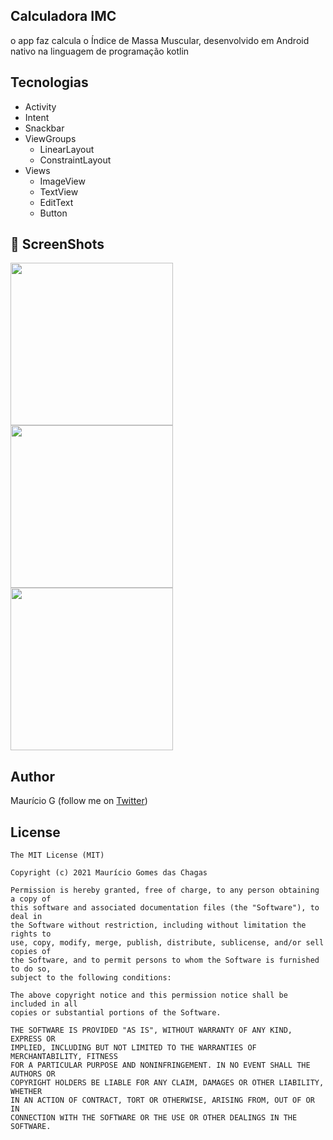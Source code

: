 ## Calculadora IMC
o app faz calcula o Índice de Massa Muscular, desenvolvido em Android nativo na linguagem de programação kotlin


## Tecnologias
- Activity
- Intent
- Snackbar
- ViewGroups
  - LinearLayout
  - ConstraintLayout 
- Views
  - ImageView
  - TextView
  - EditText
  - Button


## 📸 ScreenShots
<img src="https://github.com/maumauriciog/calculadoraIMCv2/assets/35936879/e7571f4d-6d67-4c80-94cd-3e1f69dd494d" width=260/> <img src="https://github.com/maumauriciog/calculadoraIMCv2/assets/35936879/55bda97f-a42f-4720-98eb-e21b13177424" width=260/> <img src="https://github.com/maumauriciog/calculadoraIMCv2/assets/35936879/cfb071ae-aed6-4977-82dc-dddbb0ef938f" width=260/>


## Author
Maurício G (follow me on [Twitter](https://twitter.com/maumauriciog))


## License
```
The MIT License (MIT)

Copyright (c) 2021 Maurício Gomes das Chagas

Permission is hereby granted, free of charge, to any person obtaining a copy of
this software and associated documentation files (the "Software"), to deal in
the Software without restriction, including without limitation the rights to
use, copy, modify, merge, publish, distribute, sublicense, and/or sell copies of
the Software, and to permit persons to whom the Software is furnished to do so,
subject to the following conditions:

The above copyright notice and this permission notice shall be included in all
copies or substantial portions of the Software.

THE SOFTWARE IS PROVIDED "AS IS", WITHOUT WARRANTY OF ANY KIND, EXPRESS OR
IMPLIED, INCLUDING BUT NOT LIMITED TO THE WARRANTIES OF MERCHANTABILITY, FITNESS
FOR A PARTICULAR PURPOSE AND NONINFRINGEMENT. IN NO EVENT SHALL THE AUTHORS OR
COPYRIGHT HOLDERS BE LIABLE FOR ANY CLAIM, DAMAGES OR OTHER LIABILITY, WHETHER
IN AN ACTION OF CONTRACT, TORT OR OTHERWISE, ARISING FROM, OUT OF OR IN
CONNECTION WITH THE SOFTWARE OR THE USE OR OTHER DEALINGS IN THE SOFTWARE.
